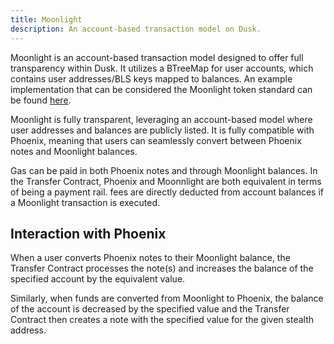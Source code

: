 ```yaml
---
title: Moonlight
description: An account-based transaction model on Dusk.
---
```


Moonlight is an account-based transaction model designed to offer full transparency within Dusk. It utilizes a BTreeMap for user accounts, which contains user addresses/BLS keys mapped to balances. An example implementation that can be considered the Moonlight token standard can be found <a href="https://github.com/dusk-network/transparent-token" target="_blank">here</a>.

Moonlight is fully transparent, leveraging an account-based model where user addresses and balances are publicly listed.
It is fully compatible with Phoenix, meaning that users can seamlessly convert between Phoenix notes and Moonlight balances.

Gas can be paid in both Phoenix notes and through Moonlight balances. In the Transfer Contract, Phoenix and Moonnlight are both equivalent in terms of being a payment rail. fees are directly deducted from account balances if a Moonlight transaction is executed.

## Interaction with Phoenix

When a user converts Phoenix notes to their Moonlight balance, the Transfer Contract processes the note(s) and increases the balance of the specified account by the equivalent value.

Similarly, when funds are converted from Moonlight to Phoenix, the balance of the account is decreased by the specified value and the Transfer Contract then creates a note with the specified value for the given stealth address.
